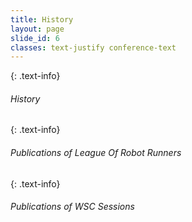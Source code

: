 ```yaml
---
title: History
layout: page
slide_id: 6
classes: text-justify conference-text
---
```


{: .text-info}
###### History


{: .text-info}
###### Publications of  League Of Robot Runners


{: .text-info}
###### Publications of WSC Sessions
